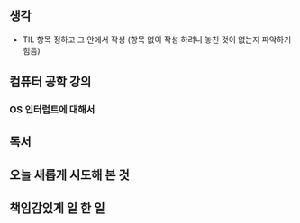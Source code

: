 ## 생각
- TIL 항목 정하고 그 안에서 작성 (항목 없이 작성 하려니 놓친 것이 없는지 파악하기 힘듬)



## 컴퓨터 공학 강의

### OS 인터럽트에 대해서 


## 독서

## 오늘 새롭게 시도해 본 것

## 책임감있게 일 한 일

